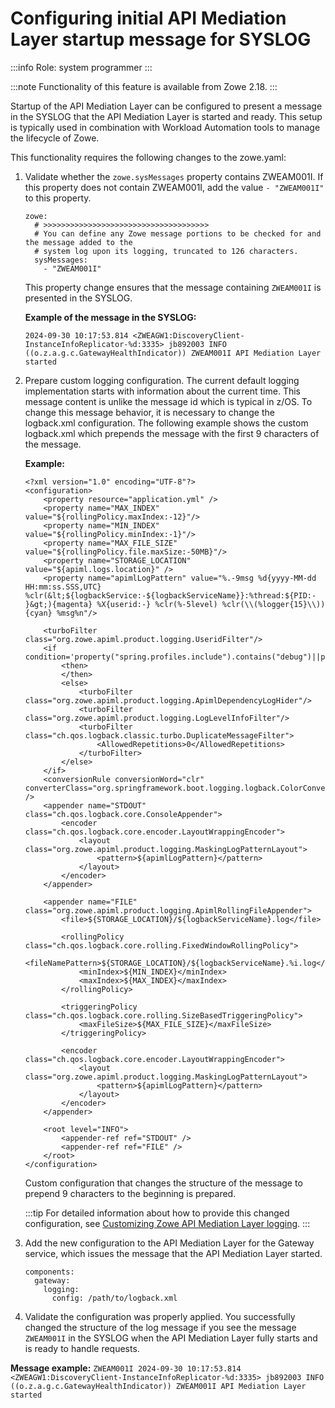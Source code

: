 # Configuring initial API Mediation Layer startup message for SYSLOG

:::info Role: system programmer
:::

:::note Functionality of this feature is available from Zowe 2.18. 
:::

Startup of the API Mediation Layer can be configured to present a message in the SYSLOG that the API Mediation Layer is started and ready. This setup is typically used in combination with Workload Automation tools to manage the lifecycle of Zowe. 

This functionality requires the following changes to the zowe.yaml:

1. Validate whether the `zowe.sysMessages` property contains ZWEAM001I. If this property does not contain ZWEAM001I, add the value `- "ZWEAM001I"` to this property.
    ```
    zowe:
      # >>>>>>>>>>>>>>>>>>>>>>>>>>>>>>>>>>>>>
      # You can define any Zowe message portions to be checked for and the message added to the
      # system log upon its logging, truncated to 126 characters.
      sysMessages:
        - "ZWEAM001I"
    ```
   This property change ensures that the message containing `ZWEAM001I` is presented in the SYSLOG. 
   
   **Example of the message in the SYSLOG:** 

    `2024-09-30 10:17:53.814 <ZWEAGW1:DiscoveryClient-InstanceInfoReplicator-%d:3335> jb892003 INFO  ((o.z.a.g.c.GatewayHealthIndicator)) ZWEAM001I API Mediation Layer started`
    
2. Prepare custom logging configuration.
   The current default logging implementation starts with information about the current time. This message content is unlike the message id which is typical in z/OS. To change this message behavior, it is necessary to change the logback.xml configuration. The following example shows the custom logback.xml which prepends the message with the first 9 characters of the message. 

   **Example:**

    ```
    <?xml version="1.0" encoding="UTF-8"?>
    <configuration>
        <property resource="application.yml" />
        <property name="MAX_INDEX" value="${rollingPolicy.maxIndex:-12}"/>
        <property name="MIN_INDEX" value="${rollingPolicy.minIndex:-1}"/>
        <property name="MAX_FILE_SIZE" value="${rollingPolicy.file.maxSize:-50MB}"/>
        <property name="STORAGE_LOCATION" value="${apiml.logs.location}" />
        <property name="apimlLogPattern" value="%.-9msg %d{yyyy-MM-dd HH:mm:ss.SSS,UTC} %clr(&lt;${logbackService:-${logbackServiceName}}:%thread:${PID:- }&gt;){magenta} %X{userid:-} %clr(%-5level) %clr(\\(%logger{15}\\)){cyan} %msg%n"/>
    
        <turboFilter class="org.zowe.apiml.product.logging.UseridFilter"/>
        <if condition='property("spring.profiles.include").contains("debug")||property("spring.profiles.include").contains("diag")||property("spring.profiles.include").contains("dev")'>
            <then>
            </then>
            <else>
                <turboFilter class="org.zowe.apiml.product.logging.ApimlDependencyLogHider"/>
                <turboFilter class="org.zowe.apiml.product.logging.LogLevelInfoFilter"/>
                <turboFilter class="ch.qos.logback.classic.turbo.DuplicateMessageFilter">
                    <AllowedRepetitions>0</AllowedRepetitions>
                </turboFilter>
            </else>
        </if>
        <conversionRule conversionWord="clr" converterClass="org.springframework.boot.logging.logback.ColorConverter" />
        <appender name="STDOUT" class="ch.qos.logback.core.ConsoleAppender">
            <encoder class="ch.qos.logback.core.encoder.LayoutWrappingEncoder">
                <layout class="org.zowe.apiml.product.logging.MaskingLogPatternLayout">
                    <pattern>${apimlLogPattern}</pattern>
                </layout>
            </encoder>
        </appender>
    
        <appender name="FILE" class="org.zowe.apiml.product.logging.ApimlRollingFileAppender">
            <file>${STORAGE_LOCATION}/${logbackServiceName}.log</file>
    
            <rollingPolicy class="ch.qos.logback.core.rolling.FixedWindowRollingPolicy">
                <fileNamePattern>${STORAGE_LOCATION}/${logbackServiceName}.%i.log</fileNamePattern>
                <minIndex>${MIN_INDEX}</minIndex>
                <maxIndex>${MAX_INDEX}</maxIndex>
            </rollingPolicy>
    
            <triggeringPolicy class="ch.qos.logback.core.rolling.SizeBasedTriggeringPolicy">
                <maxFileSize>${MAX_FILE_SIZE}</maxFileSize>
            </triggeringPolicy>
    
            <encoder class="ch.qos.logback.core.encoder.LayoutWrappingEncoder">
                <layout class="org.zowe.apiml.product.logging.MaskingLogPatternLayout">
                    <pattern>${apimlLogPattern}</pattern>
                </layout>
            </encoder>
        </appender>
    
        <root level="INFO">
            <appender-ref ref="STDOUT" />
            <appender-ref ref="FILE" />
        </root>
    </configuration>
    ```
   Custom configuration that changes the structure of the message to prepend 9 characters to the beginning is prepared.

    :::tip
    For detailed information about how to provide this changed configuration, see [Customizing Zowe API Mediation Layer logging](./configuration-logging.md).
    :::

3. Add the new configuration to the API Mediation Layer for the Gateway service, which issues the message that the API Mediation Layer started. 

    ```
    components:
      gateway:
        logging:
          config: /path/to/logback.xml
    ```

4. Validate the configuration was properly applied. You successfully changed the structure of the log message if you see the message `ZWEAM001I` in the SYSLOG when the API Mediation Layer fully starts and is ready to handle requests. 

**Message example:**
`ZWEAM001I 2024-09-30 10:17:53.814 <ZWEAGW1:DiscoveryClient-InstanceInfoReplicator-%d:3335> jb892003 INFO  ((o.z.a.g.c.GatewayHealthIndicator)) ZWEAM001I API Mediation Layer started`
